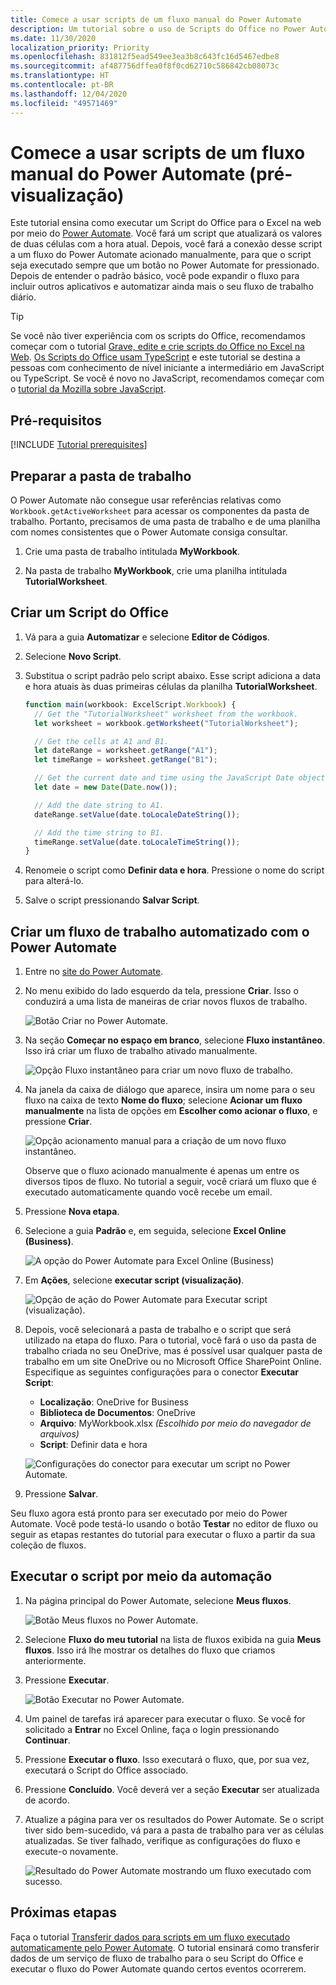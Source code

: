 ```yaml
---
title: Comece a usar scripts de um fluxo manual do Power Automate
description: Um tutorial sobre o uso de Scripts do Office no Power Automate por meio de um acionamento manual.
ms.date: 11/30/2020
localization_priority: Priority
ms.openlocfilehash: 831812f5ead549ee3ea3b8c643fc16d5467edbe8
ms.sourcegitcommit: af487756dffea0f8f0cd62710c586842cb08073c
ms.translationtype: HT
ms.contentlocale: pt-BR
ms.lasthandoff: 12/04/2020
ms.locfileid: "49571469"
---
```

# <a name="call-scripts-from-a-manual-power-automate-flow-preview"></a>Comece a usar scripts de um fluxo manual do Power Automate (pré-visualização)

Este tutorial ensina como executar um Script do Office para o Excel na web por meio do [Power Automate](https://flow.microsoft.com). Você fará um script que atualizará os valores de duas células com a hora atual. Depois, você fará a conexão desse script a um fluxo do Power Automate acionado manualmente, para que o script seja executado sempre que um botão no Power Automate for pressionado. Depois de entender o padrão básico, você pode expandir o fluxo para incluir outros aplicativos e automatizar ainda mais o seu fluxo de trabalho diário.

> [!TIP]
> Se você não tiver experiência com os scripts do Office, recomendamos começar com o tutorial [Grave, edite e crie scripts do Office no Excel na Web](excel-tutorial.md). [Os Scripts do Office usam TypeScript](../overview/code-editor-environment.md) e este tutorial se destina a pessoas com conhecimento de nível iniciante a intermediário em JavaScript ou TypeScript. Se você é novo no JavaScript, recomendamos começar com o [tutorial da Mozilla sobre JavaScript](https://developer.mozilla.org/docs/Web/JavaScript/Guide/Introduction).

## <a name="prerequisites"></a>Pré-requisitos

[!INCLUDE [Tutorial prerequisites](../includes/power-automate-tutorial-prerequisites.md)]

## <a name="prepare-the-workbook"></a>Preparar a pasta de trabalho

O Power Automate não consegue usar referências relativas como `Workbook.getActiveWorksheet` para acessar os componentes da pasta de trabalho. Portanto, precisamos de uma pasta de trabalho e de uma planilha com nomes consistentes que o Power Automate consiga consultar.

1. Crie uma pasta de trabalho intitulada **MyWorkbook**.

2. Na pasta de trabalho **MyWorkbook**, crie uma planilha intitulada **TutorialWorksheet**.

## <a name="create-an-office-script"></a>Criar um Script do Office

1. Vá para a guia **Automatizar** e selecione **Editor de Códigos**.

2. Selecione **Novo Script**.

3. Substitua o script padrão pelo script abaixo. Esse script adiciona a data e hora atuais às duas primeiras células da planilha **TutorialWorksheet**.

    ```TypeScript
    function main(workbook: ExcelScript.Workbook) {
      // Get the "TutorialWorksheet" worksheet from the workbook.
      let worksheet = workbook.getWorksheet("TutorialWorksheet");

      // Get the cells at A1 and B1.
      let dateRange = worksheet.getRange("A1");
      let timeRange = worksheet.getRange("B1");

      // Get the current date and time using the JavaScript Date object.
      let date = new Date(Date.now());

      // Add the date string to A1.
      dateRange.setValue(date.toLocaleDateString());

      // Add the time string to B1.
      timeRange.setValue(date.toLocaleTimeString());
    }
    ```

4. Renomeie o script como **Definir data e hora**. Pressione o nome do script para alterá-lo.

5. Salve o script pressionando **Salvar Script**.

## <a name="create-an-automated-workflow-with-power-automate"></a>Criar um fluxo de trabalho automatizado com o Power Automate

1. Entre no [site do Power Automate](https://flow.microsoft.com).

2. No menu exibido do lado esquerdo da tela, pressione **Criar**. Isso o conduzirá a uma lista de maneiras de criar novos fluxos de trabalho.

    ![Botão Criar no Power Automate.](../images/power-automate-tutorial-1.png)

3. Na seção **Começar no espaço em branco**, selecione **Fluxo instantâneo**. Isso irá criar um fluxo de trabalho ativado manualmente.

    ![Opção Fluxo instantâneo para criar um novo fluxo de trabalho.](../images/power-automate-tutorial-2.png)

4. Na janela da caixa de diálogo que aparece, insira um nome para o seu fluxo na caixa de texto **Nome do fluxo**; selecione **Acionar um fluxo manualmente** na lista de opções em **Escolher como acionar o fluxo**, e pressione **Criar**.

    ![Opção acionamento manual para a criação de um novo fluxo instantâneo.](../images/power-automate-tutorial-3.png)

    Observe que o fluxo acionado manualmente é apenas um entre os diversos tipos de fluxo. No tutorial a seguir, você criará um fluxo que é executado automaticamente quando você recebe um email.

5. Pressione **Nova etapa**.

6. Selecione a guia **Padrão** e, em seguida, selecione **Excel Online (Business)**.

    ![A opção do Power Automate para Excel Online (Business)](../images/power-automate-tutorial-4.png)

7. Em **Ações**, selecione **executar script (visualização)**.

    ![Opção de ação do Power Automate para Executar script (visualização).](../images/power-automate-tutorial-5.png)

8. Depois, você selecionará a pasta de trabalho e o script que será utilizado na etapa do fluxo. Para o tutorial, você fará o uso da pasta de trabalho criada no seu OneDrive, mas é possível usar qualquer pasta de trabalho em um site OneDrive ou no Microsoft Office SharePoint Online. Especifique as seguintes configurações para o conector **Executar Script**:

    - **Localização**: OneDrive for Business
    - **Biblioteca de Documentos**: OneDrive
    - **Arquivo**: MyWorkbook.xlsx *(Escolhido por meio do navegador de arquivos)*
    - **Script**: Definir data e hora

    ![Configurações do conector para executar um script no Power Automate.](../images/power-automate-tutorial-6.png)

9. Pressione **Salvar**.

Seu fluxo agora está pronto para ser executado por meio do Power Automate. Você pode testá-lo usando o botão **Testar** no editor de fluxo ou seguir as etapas restantes do tutorial para executar o fluxo a partir da sua coleção de fluxos.

## <a name="run-the-script-through-power-automate"></a>Executar o script por meio da automação

1. Na página principal do Power Automate, selecione **Meus fluxos**.

    ![Botão Meus fluxos no Power Automate.](../images/power-automate-tutorial-7.png)

2. Selecione **Fluxo do meu tutorial** na lista de fluxos exibida na guia **Meus fluxos**. Isso irá lhe mostrar os detalhes do fluxo que criamos anteriormente.

3. Pressione **Executar**.

    ![Botão Executar no Power Automate.](../images/power-automate-tutorial-8.png)

4. Um painel de tarefas irá aparecer para executar o fluxo. Se você for solicitado a **Entrar** no Excel Online, faça o login pressionando **Continuar**.

5. Pressione **Executar o fluxo**. Isso executará o fluxo, que, por sua vez, executará o Script do Office associado.

6. Pressione **Concluído**. Você deverá ver a seção **Executar** ser atualizada de acordo.

7. Atualize a página para ver os resultados do Power Automate. Se o script tiver sido bem-sucedido, vá para a pasta de trabalho para ver as células atualizadas. Se tiver falhado, verifique as configurações do fluxo e execute-o novamente.

    ![Resultado do Power Automate mostrando um fluxo executado com sucesso.](../images/power-automate-tutorial-9.png)

## <a name="next-steps"></a>Próximas etapas

Faça o tutorial [Transferir dados para scripts em um fluxo executado automaticamente pelo Power Automate](excel-power-automate-trigger.md). O tutorial ensinará como transferir dados de um serviço de fluxo de trabalho para o seu Script do Office e executar o fluxo do Power Automate quando certos eventos ocorrerem.
